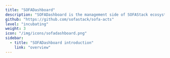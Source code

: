 ```yaml
---
title: "SOFADashboard"
description: "SOFADashboard is the management side of SOFAStack ecosystem, providing application information viewing, service management, dynamic module management functions."
github: "https://github.com/sofastack/sofa-acts"
level: "incubating"
weight: 3
icon: "/img/icons/sofadashboard.png"
sidebar:
  - title: "SOFADashboard introduction"
    link: "overview"
---
```

